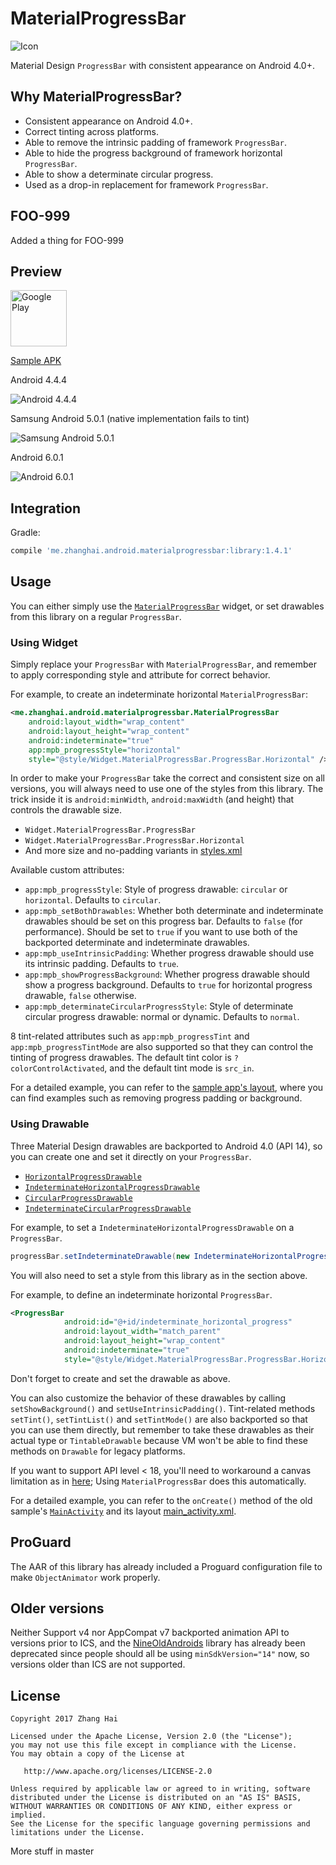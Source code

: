 # MaterialProgressBar

![Icon](sample/src/main/launcher_icon-web.png)

Material Design `ProgressBar` with consistent appearance on Android 4.0+.

## Why MaterialProgressBar?

- Consistent appearance on Android 4.0+.
- Correct tinting across platforms.
- Able to remove the intrinsic padding of framework `ProgressBar`.
- Able to hide the progress background of framework horizontal `ProgressBar`.
- Able to show a determinate circular progress.
- Used as a drop-in replacement for framework `ProgressBar`.

## FOO-999

Added a thing for FOO-999

## Preview

<a href="https://play.google.com/store/apps/details?id=me.zhanghai.android.materialprogressbar.sample" target="_blank"><img alt="Google Play" height="90" src="https://play.google.com/intl/en_US/badges/images/generic/en_badge_web_generic.png"/></a>

[Sample APK](//github.com/DreaminginCodeZH/MaterialProgressBar/releases/download/v1.4.1/sample-release.apk)

Android 4.4.4

![Android 4.4.4](screenshot/android_4_4_4.png)

Samsung Android 5.0.1 (native implementation fails to tint)

![Samsung Android 5.0.1](screenshot/android_5_0_1_samsung.png)

Android 6.0.1

![Android 6.0.1](screenshot/android_6_0_1.png)

## Integration

Gradle:

```gradle
compile 'me.zhanghai.android.materialprogressbar:library:1.4.1'
```

## Usage

You can either simply use the [`MaterialProgressBar`](library/src/main/java/me/zhanghai/android/materialprogressbar/MaterialProgressBar.java) widget, or set drawables from this library on a regular `ProgressBar`.

### Using Widget

Simply replace your `ProgressBar` with `MaterialProgressBar`, and remember to apply corresponding style and attribute for correct behavior.

For example, to create an indeterminate horizontal `MaterialProgressBar`:

```xml
<me.zhanghai.android.materialprogressbar.MaterialProgressBar
    android:layout_width="wrap_content"
    android:layout_height="wrap_content"
    android:indeterminate="true"
    app:mpb_progressStyle="horizontal"
    style="@style/Widget.MaterialProgressBar.ProgressBar.Horizontal" />
```

In order to make your `ProgressBar` take the correct and consistent size on all versions, you will always need to use one of the styles from this library. The trick inside it is `android:minWidth`, `android:maxWidth` (and height) that controls the drawable size.

- `Widget.MaterialProgressBar.ProgressBar`
- `Widget.MaterialProgressBar.ProgressBar.Horizontal`
- And more size and no-padding variants in [styles.xml](library/src/main/res/values/styles.xml)

Available custom attributes:

- `app:mpb_progressStyle`: Style of progress drawable: `circular` or `horizontal`. Defaults to `circular`.
- `app:mpb_setBothDrawables`: Whether both determinate and indeterminate drawables should be set on this progress bar. Defaults to `false` (for performance). Should be set to `true` if you want to use both of the backported determinate and indeterminate drawables.
- `app:mpb_useIntrinsicPadding`: Whether progress drawable should use its intrinsic padding. Defaults to `true`.
- `app:mpb_showProgressBackground`: Whether progress drawable should show a progress background. Defaults to `true` for horizontal progress drawable, `false` otherwise.
- `app:mpb_determinateCircularProgressStyle`: Style of determinate circular progress drawable: normal or dynamic. Defaults to `normal`.

8 tint-related attributes such as `app:mpb_progressTint` and `app:mpb_progressTintMode` are also supported so that they can control the tinting of progress drawables. The default tint color is `?colorControlActivated`, and the default tint mode is `src_in`.

For a detailed example, you can refer to the [sample app's layout](//github.com/DreaminginCodeZH/MaterialProgressBar/blob/master/sample/src/main/res/layout/main_activity.xml), where you can find examples such as removing progress padding or background.

### Using Drawable

Three Material Design drawables are backported to Android 4.0 (API 14), so you can create one and set it directly on your `ProgressBar`.

- [`HorizontalProgressDrawable`](library/src/main/java/me/zhanghai/android/materialprogressbar/HorizontalProgressDrawable.java)
- [`IndeterminateHorizontalProgressDrawable`](library/src/main/java/me/zhanghai/android/materialprogressbar/IndeterminateHorizontalProgressDrawable.java)
- [`CircularProgressDrawable`](library/src/main/java/me/zhanghai/android/materialprogressbar/CircularProgressDrawable.java)
- [`IndeterminateCircularProgressDrawable`](library/src/main/java/me/zhanghai/android/materialprogressbar/IndeterminateCircularProgressDrawable.java)

For example, to set a `IndeterminateHorizontalProgressDrawable` on a `ProgressBar`.

```java
progressBar.setIndeterminateDrawable(new IndeterminateHorizontalProgressDrawable(this));
```

You will also need to set a style from this library as in the section above.

For example, to define an indeterminate horizontal `ProgressBar`.

```xml
<ProgressBar
            android:id="@+id/indeterminate_horizontal_progress"
            android:layout_width="match_parent"
            android:layout_height="wrap_content"
            android:indeterminate="true"
            style="@style/Widget.MaterialProgressBar.ProgressBar.Horizontal" />
```

Don't forget to create and set the drawable as above.

You can also customize the behavior of these drawables by calling `setShowBackground()` and `setUseIntrinsicPadding()`. Tint-related methods `setTint()`, `setTintList()` and `setTintMode()` are also backported so that you can use them directly, but remember to take these drawables as their actual type or `TintableDrawable` because VM won't be able to find these methods on `Drawable` for legacy platforms.

If you want to support API level < 18, you'll need to workaround a canvas limitation as in [here](https://github.com/DreaminginCodeZH/MaterialProgressBar/blob/0eee874b6fbd109eda2be01b7887647e589dcd9d/library/src/main/java/me/zhanghai/android/materialprogressbar/MaterialProgressBar.java#L122); Using `MaterialProgressBar` does this automatically.

For a detailed example, you can refer to the `onCreate()` method of the old sample's [`MainActivity`](//github.com/DreaminginCodeZH/MaterialProgressBar/blob/7529ea854a04207fcbf768aa574110e49c511867/sample/src/main/java/me/zhanghai/android/materialprogressbar/sample/MainActivity.java) and its layout [main_activity.xml](//github.com/DreaminginCodeZH/MaterialProgressBar/blob/7529ea854a04207fcbf768aa574110e49c511867/sample/src/main/res/layout/main_activity.xml).

## ProGuard

The AAR of this library has already included a Proguard configuration file to make `ObjectAnimator` work properly.

## Older versions

Neither Support v4 nor AppCompat v7 backported animation API to versions prior to ICS, and the [NineOldAndroids](https://github.com/JakeWharton/NineOldAndroids/) library has already been deprecated since people should all be using `minSdkVersion="14"` now, so versions older than ICS are not supported.

## License

    Copyright 2017 Zhang Hai

    Licensed under the Apache License, Version 2.0 (the "License");
    you may not use this file except in compliance with the License.
    You may obtain a copy of the License at

       http://www.apache.org/licenses/LICENSE-2.0

    Unless required by applicable law or agreed to in writing, software
    distributed under the License is distributed on an "AS IS" BASIS,
    WITHOUT WARRANTIES OR CONDITIONS OF ANY KIND, either express or implied.
    See the License for the specific language governing permissions and
    limitations under the License.

More stuff in master